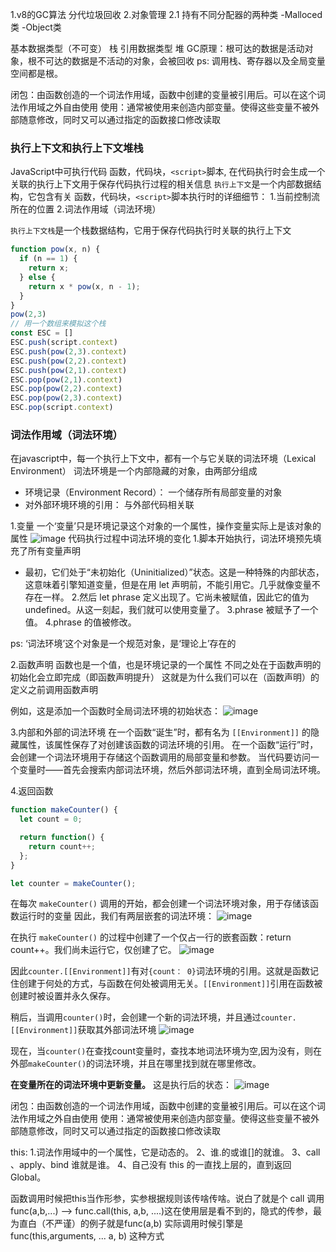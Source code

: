 1.v8的GC算法
分代垃圾回收
2.对象管理
2.1 持有不同分配器的两种类
-Malloced类
-Object类


基本数据类型（不可变） 栈 
引用数据类型  堆
GC原理：根可达的数据是活动对象，根不可达的数据是不活动的对象，会被回收
ps: 调用栈、寄存器以及全局变量空间都是根。

闭包：由函数创造的一个词法作用域，函数中创建的变量被引用后。可以在这个词法作用域之外自由使用
使用：通常被使用来创造内部变量。使得这些变量不被外部随意修改，同时又可以通过指定的函数接口修改读取

### 执行上下文和执行上下文堆栈
JavaScript中可执行代码 函数，代码块，`<script>`脚本, 在代码执行时会生成一个关联的执行上下文用于保存代码执行过程的相关信息
`执行上下文`是一个内部数据结构，它包含有关 函数，代码块，`<script>`脚本执行时的详细细节：
1.当前控制流所在的位置
2.词法作用域（词法环境）

`执行上下文栈`是一个栈数据结构，它用于保存代码执行时关联的执行上下文
```javascript
function pow(x, n) {
  if (n == 1) {
    return x;
  } else {
    return x * pow(x, n - 1);
  }
}
pow(2,3)
// 用一个数组来模拟这个栈
const ESC = []
ESC.push(script.context)
ESC.push(pow(2,3).context)
ESC.push(pow(2,2).context)
ESC.push(pow(2,1).context)
ESC.pop(pow(2,1).context)
ESC.pop(pow(2,2).context)
ESC.pop(pow(2,3).context)
ESC.pop(script.context)
```

### 词法作用域（词法环境）
在javascript中，每一个执行上下文中，都有一个与它关联的词法环境（Lexical Environment）
词法环境是一个内部隐藏的对象，由两部分组成
- 环境记录（Environment Record）： 一个储存所有局部变量的对象
- 对外部环境环境的引用： 与外部代码相关联

1.变量
一个‘变量’只是环境记录这个对象的一个属性，操作变量实际上是该对象的属性
![image](https://user-images.githubusercontent.com/15076445/169675652-bf8b2c4d-0aeb-4d50-9e7c-e0dc4696785f.png)
代码执行过程中词法环境的变化
1.脚本开始执行，词法环境预先填充了所有变量声明
- 最初，它们处于“未初始化（Uninitialized）”状态。这是一种特殊的内部状态，这意味着引擎知道变量，但是在用 let 声明前，不能引用它。几乎就像变量不存在一样。
2.然后 let phrase 定义出现了。它尚未被赋值，因此它的值为 undefined。从这一刻起，我们就可以使用变量了。
3.phrase 被赋予了一个值。
4.phrase 的值被修改。

ps: ‘词法环境’这个对象是一个规范对象，是‘理论上’存在的

2.函数声明
函数也是一个值，也是环境记录的一个属性
不同之处在于函数声明的初始化会立即完成（即函数声明提升）
这就是为什么我们可以在（函数声明）的定义之前调用函数声明

例如，这是添加一个函数时全局词法环境的初始状态：
![image](https://user-images.githubusercontent.com/15076445/169675831-ae06c200-7b2f-4624-8ced-49ec65325a6f.png)

3.内部和外部的词法环境
在一个函数“诞生”时，都有名为 `[[Environment]]` 的隐藏属性，该属性保存了对创建该函数的词法环境的引用。
在一个函数“运行”时，会创建一个词法环境用于存储这个函数调用的局部变量和参数。
当代码要访问一个变量时——首先会搜索内部词法环境，然后外部词法环境，直到全局词法环境。

4.返回函数
```javascript
function makeCounter() {
  let count = 0;

  return function() {
    return count++;
  };
}

let counter = makeCounter();
```
在每次 `makeCounter()` 调用的开始，都会创建一个词法环境对象，用于存储该函数运行时的变量
因此，我们有两层嵌套的词法环境：
![image](https://user-images.githubusercontent.com/15076445/169676669-8297b1f1-483c-455d-b62f-4211ac15045f.png)

在执行 `makeCounter()` 的过程中创建了一个仅占一行的嵌套函数：return count++。我们尚未运行它，仅创建了它。
![image](https://user-images.githubusercontent.com/15076445/169676724-02ce9f0b-1550-4b44-a7c1-1d5511bdad2b.png)

因此`counter.[[Environment]]`有对`{count： 0}`词法环境的引用。这就是函数记住创建于何处的方式，与函数在何处被调用无关。`[[Environment]]`引用在函数被创建时被设置并永久保存。

稍后，当调用`counter()`时，会创建一个新的词法环境，并且通过`counter.[[Environment]]`获取其外部词法环境
![image](https://user-images.githubusercontent.com/15076445/169677198-20490944-0621-4b59-a3ab-9d1e0d037a28.png)

现在，当`counter()`在查找count变量时，查找本地词法环境为空,因为没有，则在外部`makeCounter()`的词法环境，并且在哪里找到就在哪里修改。

**在变量所在的词法环境中更新变量。**
这是执行后的状态：
![image](https://user-images.githubusercontent.com/15076445/169677307-b4c55e9c-7d60-4615-a899-9764807fb6b9.png)


闭包：由函数创造的一个词法作用域，函数中创建的变量被引用后。可以在这个词法作用域之外自由使用
使用：通常被使用来创造内部变量。使得这些变量不被外部随意修改，同时又可以通过指定的函数接口修改读取



this: 
1.词法作用域中的一个属性，它是动态的。
2、谁.的或谁[]的就谁。
3、call 、apply、bind 谁就是谁。
4、自己没有 this 的一直找上层的，直到返回 Global。

函数调用时候把this当作形参，实参根据规则该传啥传啥。说白了就是个 call 调用func(a,b,...) --> func.call(this, a,b, ....)这在使用层是看不到的，隐式的传参，最为直白（不严谨）的例子就是func(a,b) 实际调用时候引擎是 func(this,arguments, ... a, b) 这种方式

